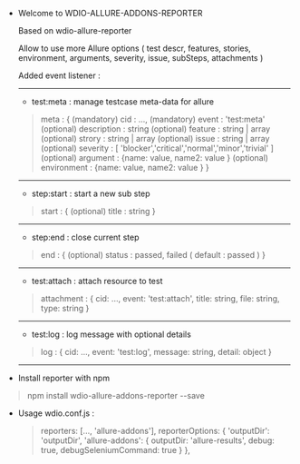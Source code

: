 
* Welcome to WDIO-ALLURE-ADDONS-REPORTER

  Based on wdio-allure-reporter

  Allow to use more Allure options ( test descr, features, stories, environment, arguments, severity, issue, subSteps, attachments )


  Added event listener :

  ----------

  - test:meta  :  manage testcase meta-data for allure

  >   meta : {
  >    (mandatory) cid : ...,
  >    (mandatory) event : 'test:meta'
  >    (optional) description : string
  >    (optional) feature : string | array
  >    (optional) strory : string | array
  >    (optional) issue : string | array
  >    (optional) severity : [ 'blocker','critical','normal','minor','trivial' ]
  >    (optional) argument : {name: value, name2: value }
  >    (optional) environment : {name: value, name2: value }
  >   }
      
  ----------

  - step:start   : start a new sub step

  >   start : {
  >    (optional) title : string
  >   }
  
  ----------

  - step:end   :  close current step

  >   end : {
  >    (optional) status : passed, failed ( default : passed )
  >   }

  ----------

  - test:attach   : attach resource to test 

  >  attachment : {
  >    cid: ...,
  >    event: 'test:attach',
  >    title: string,
  >    file: string,
  >    type: string
  >  }

  ----------

  - test:log   : log message with optional details

  >  log : {
  >    cid: ...,
  >    event: 'test:log',
  >    message: string,
  >    detail: object
  >  }

  ----------

- Install reporter with npm

> npm install wdio-allure-addons-reporter --save
  
- Usage wdio.conf.js :

  >    reporters: [..., 'allure-addons'],
  >    reporterOptions: {
  >        'outputDir': 'outputDir',
  >        'allure-addons': {
  >            outputDir: 'allure-results',
  >            debug: true,
  >            debugSeleniumCommand: true
  >        }
  >    }, 